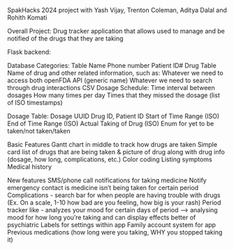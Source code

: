 SpakHacks 2024 project with Yash Vijay, Trenton Coleman, Aditya Dalal and Rohith Komati 

Overall Project:
Drug tracker application that allows used to manage and be notified of the drugs that they are taking 

Flask backend:

Database Categories:
Table
Name
Phone number
Patient ID#
Drug Table
Name of drug and other related information, such as:
Whatever we need to access both openFDA API (generic name)
Whatever we need to search through drug interactions CSV
Dosage Schedule:
Time interval between dosages
How many times per day
Times that they missed the dosage (list of ISO timestamps)


Dosage Table:
Dosage UUID
Drug ID, 
Patient ID
Start of Time Range (ISO)
End of Time Range (ISO)
Actual Taking of Drug (ISO)
Enum for yet to be taken/not taken/taken

Basic Features
Gantt chart in middle to track how drugs are taken
Simple card list of drugs that are being taken & picture of drug along with drug info (dosage, how long, complications, etc.)
Color coding
Listing symptoms
Medical history

New features
SMS/phone call notifications for taking medicine
Notify emergency contact is medicine isn’t being taken for certain period
Complications - search bar for when people are having trouble with drugs (Ex. On a scale, 1-10 how bad are you feeling, how big is your rash)
Period tracker like - analyzes your mood for certain days of period --> analysing mood for how long you’re taking and can display effects better of psychiatric
Labels for settings within app
Family account system for app
Previous medications (how long were you taking, WHY you stopped taking it)
